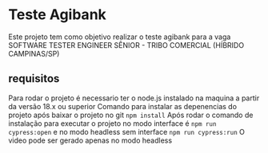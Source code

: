 # Teste Agibank
Este projeto tem como objetivo realizar o teste agibank para a vaga SOFTWARE TESTER ENGINEER SÊNIOR - TRIBO COMERCIAL (HÍBRIDO CAMPINAS/SP)

## requisitos
Para rodar o projeto é necessario ter o node.js instalado na maquina a partir da versão 18.x ou superior
Comando para instalar as depenencias do projeto após baixar o projeto no git ``` npm install ```
Após rodar o comando de instalação para executar o projeto no modo interface é ``` npm run cypress:open ``` e no modo headless sem interface ``` npm run cypress:run ```
O video pode ser gerado apenas no modo headless

